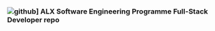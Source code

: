 ### ![github](https://img.shields.io/badge/GitHub-000000?style=for-the-badge&logo=GitHub&logoColor=white)] ALX Software Engineering Programme Full-Stack Developer repo
